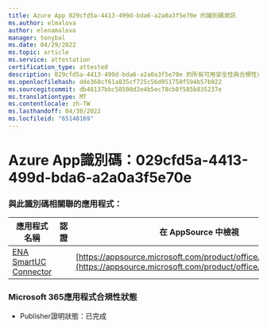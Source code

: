```yaml
---
title: Azure App 029cfd5a-4413-499d-bda6-a2a0a3f5e70e 的識別碼資訊
ms.author: elmalova
author: elenamalova
manager: tonybal
ms.date: 04/29/2022
ms.topic: article
ms.service: attestation
certification_type: attested
description: 029cfd5a-4413-499d-bda6-a2a0a3f5e70e 的所有可用安全性與合規性資訊。
ms.openlocfilehash: dde368cf61a835cf725c56d951750f594b57b922
ms.sourcegitcommit: db48137bbc58500d2e4b5ec78cb8f585b835237e
ms.translationtype: MT
ms.contentlocale: zh-TW
ms.lasthandoff: 04/30/2022
ms.locfileid: "65148169"
---
```

# <a name="azure-app-id-029cfd5a-4413-499d-bda6-a2a0a3f5e70e"></a>Azure App識別碼：029cfd5a-4413-499d-bda6-a2a0a3f5e70e


### <a name="apps-associated-with-this-id"></a>與此識別碼相關聯的應用程式：
| **應用程式名稱** | **認證** | **在 AppSource 中檢視** |
|--------------|---------------|-----------------------|
| [ENA SmartUC Connector](../forward/WA200003354.md) |  | [https://appsource.microsoft.com/product/office/WA200003354](https://appsource.microsoft.com/product/office/WA200003354) |

### <a name="microsoft-365-app-compliance-status"></a>Microsoft 365應用程式合規性狀態
- Publisher證明狀態：已完成
